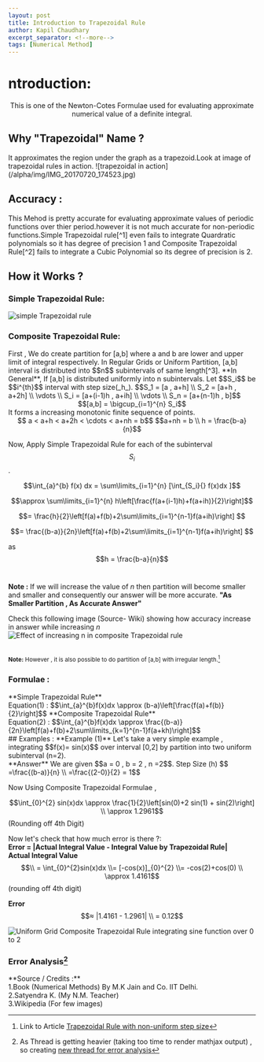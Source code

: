 ```yaml
---
layout: post
title: Introduction to Trapezoidal Rule
author: Kapil Chaudhary
excerpt_separator: <!--more-->
tags: [Numerical Method]
---
```

<div class="isa_info"><h1><i class="fa fa-info"></i>ntroduction:</h1><p align="center">This is one of the Newton-Cotes Formulae used for evaluating approximate numerical value of a definite integral.</p></div>
<!--more--><div class="divider"></div>
<h2>Why "Trapezoidal" Name ?</h2>
It approximates the region under the graph as a trapezoid.Look at image of  trapezoidal rules in action.
![trapezoidal in action](/alpha/img/IMG_20170720_174523.jpg)
<div class="divider"></div>
<h2>Accuracy : </h2>
This Mehod is pretty accurate for evaluating approximate values of periodic functions over thier period.however it is not much accurate for non-periodic functions.Simple Trapezoidal rule[^1] even fails to integrate Quardratic polynomials so it has degree of precision 1 and  Composite Trapezoidal Rule[^2] fails to integrate a Cubic Polynomial so its degree of precision is 2.
<div class="divider"></div>
<h2> How it Works ? </h2>
<h3>Simple Trapezoidal Rule:</h3>

![simple Trapezoidal rule](/alpha/img/IMG_20170720_181014.jpg)

<h3> Composite Trapezoidal Rule:</h3>
First , We do create partition for [a,b] where a and b are lower and upper limit of integral respectively.
In Regular Grids or Uniform Partition, [a,b] interval is distributed into $$n$$ subintervals of same length[^3].
**In General**, If [a,b] is distributed uniformly into n subintervals. Let $$S_i$$ be $$i^{th}$$ interval with step size(_h_).
$$S_1 = [a , a+h] \\ S_2 = [a+h , a+2h] \\ \vdots \\ S_i = [a+(i-1)h , a+ih] \\ \vdots \\ S_n = [a+(n-1)h , b]$$ 
<center>
$$[a,b] = \bigcup_{i=1}^{n} S_i$$
</center>
It forms a increasing monotonic finite sequence of points.
<center>
$$ a < a+h < a+2h < \cdots < a+nh = b$$
$$a+nh = b \\ h = \frac{b-a}{n}$$</center>

Now, Apply Simple Trapezoidal Rule for each of the subinterval $$S_i$$.

$$\int_{a}^{b} f(x) dx = \sum\limits_{i=1}^{n} [\int_{S_i}{} f(x)dx ]$$

$$\approx \sum\limits_{i=1}^{n} h\left[\frac{f(a+(i-1)h)+f(a+ih)}{2}\right]$$

$$= \frac{h}{2}\left[f(a)+f(b)+2\sum\limits_{i=1}^{n-1}f(a+ih)\right] $$

$$= \frac{(b-a)}{2n}\left[f(a)+f(b)+2\sum\limits_{i=1}^{n-1}f(a+ih)\right] $$ 

as $$h = \frac{b-a}{n}$$<br />
<div class="divider"></div>
<div class="isa_info">
<b>Note :</b> If we will increase the value of <i>n</i> then partition will  become smaller and smaller and consequently our answer will be more accurate.
<b>"As Smaller Partition , As Accurate Answer"</b></div>

Check this following image
(Source- Wiki) showing how accuracy increase in answer while increasing _n_
![Effect of increasing n in composite Trapezoidal rule](/alpha/img/trapezium2.gif)

<br /><small>**Note:**
However , it is also possible to do partition of [a,b] with irregular length.[^4]
</small>

<div class="divider"></div>

<h3>Formulae :</h3>
**Simple Trapezoidal Rule**
<br />Equation(1) :
$$\int_{a}^{b}f(x)dx \approx (b-a)\left[\frac{f(a)+f(b)}{2}\right]$$
**Composite Trapezoidal Rule**<br />
Equation(2) :
$$\int_{a}^{b}f(x)dx \approx \frac{(b-a)}{2n}\left[f(a)+f(b)+2\sum\limits_{k=1}^{n-1}f(a+kh)\right]$$ 

<div class="divider"></div>
## Examples :
**Example (1)**
Let's take a very simple example , integrating $$f(x)= sin(x)$$ over interval [0,2] by partition into two uniform subinterval (n=2). <br />
**Answer**
We are given $$a = 0 , b = 2 , n =2$$.
Step Size (h) $$ =\frac{(b-a)}{n} \\ =\frac{(2-0)}{2} = 1$$

Now Using Composite Trapezoidal Formulae ,

$$\int_{0}^{2} sin(x)dx \approx \frac{1}{2}\left[sin(0)+2 sin(1) + sin(2)\right] \\ \approx 1.2961$$ (Rounding off 4th Digit)

Now let's check that how much error is there ?: <br />
**Error = |Actual Integral Value - Integral Value by Trapezoidal Rule|**
<br />
**Actual Integral Value** $$\\ = \int_{0}^{2}sin(x)dx \\= [-cos(x)]_{0}^{2} \\= -cos(2)+cos(0) \\ \approx 1.4161$$(rounding off 4th digit)<br />

**Error** $$≈ |1.4161 - 1.2961| \\ = 0.12$$


![Uniform Grid Composite Trapezoidal Rule integrating sine function over 0 to 2](/alpha/img/IMG_20170720_180952.jpg)
<div class="divider"></div>

### Error Analysis[^error]



<div class="divider"></div>
**Source / Credits :** <br />
1.Book (Numerical Methods) By M.K Jain and Co. IIT Delhi.<br />
2.Satyendra K. (My N.M. Teacher)<br />
3.Wikipedia (For few images)




[^1]: Simple Trapezoidal Rule is just a special case of composite Trapezoidal Rule with (n=1), i.e. in simple trapezoidal rule , we don't partition the interval [a,b] into further subintervals.
[^2]: Composite Trapezoidal Rule is much accurate than Simple Trapezoidal Rule.
[^3]: that same length is named as _Step Size_ , denoted by _h_ and is always a positive number.
[^4]: Link to Article [Trapezoidal Rule with non-uniform step size](/non-uniform-step-size-trapezoidal-rule)
[^error]: As Thread is getting heavier (taking too time to render mathjax output) , so creating [new thread for error analysis](/error-analysis-trapezoidal)



